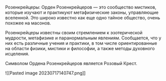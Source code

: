Розенкрейцеры: Орден Розенкрейцеров — это сообщество мистиков, которые изучают и практикуют метафизические законы, управляющие вселенной. Это широко известно как еще одно тайное общество, очень похожее на масонов. 

Розенкрейцеры известны своим стремлением к эзотерической мудрости, метафизике и паранормальным явлениям. Сообщается, что у них есть различные учения и практики, в том числе ориентированные на области физики, мистики и философии, а также методы духовного исцеления. 

Символом Ордена Розенкрейцеров является Розовый Крест.

![[Pasted image 20230717140747.png]]